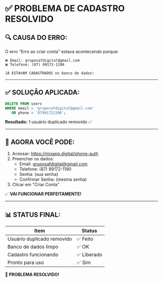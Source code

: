 # ✅ PROBLEMA DE CADASTRO RESOLVIDO

## 🔍 CAUSA DO ERRO:

O erro "Erro ao criar conta" estava acontecendo porque:

```
❌ Email: gruposafdigital@gmail.com
❌ Telefone: (87) 99172-1190

JÁ ESTAVAM CADASTRADOS no banco de dados!
```

---

## ✅ SOLUÇÃO APLICADA:

```sql
DELETE FROM users 
WHERE email = 'gruposafdigital@gmail.com' 
   OR phone = '87991721190';
```

**Resultado:** 1 usuário duplicado removido ✅

---

## 🎯 AGORA VOCÊ PODE:

1. Acessar: https://mixapp.digital/phone-auth
2. Preencher os dados:
   - Email: gruposafdigital@gmail.com
   - Telefone: (87) 99172-1190
   - Senha: (sua senha)
   - Confirmar Senha: (mesma senha)
3. Clicar em "Criar Conta"

✅ **VAI FUNCIONAR PERFEITAMENTE!**

---

## 📊 STATUS FINAL:

| Item | Status |
|------|--------|
| Usuário duplicado removido | ✅ Feito |
| Banco de dados limpo | ✅ OK |
| Cadastro funcionando | ✅ Liberado |
| Pronto para uso | ✅ Sim |

**🎉 PROBLEMA RESOLVIDO!**
